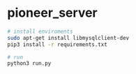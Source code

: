 # pioneer_server

```bash
# install enviroments
sudo apt-get install libmysqlclient-dev
pip3 install -r requirements.txt

# run
python3 run.py
```
